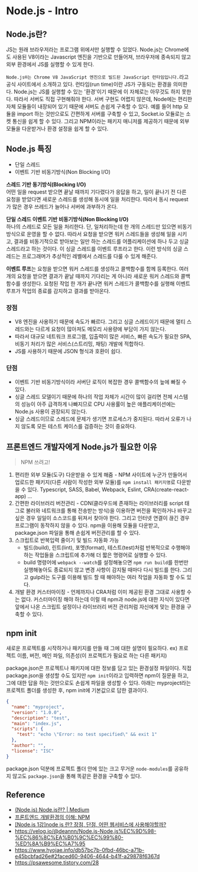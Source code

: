 # Node.js - Intro

## Node.js란?
JS는 원래 브라우저라는 프로그램 위에서만 실행할 수 있었다. Node.js는 Chrome에도 사용된 V8이라는 Javascript 엔진을 기반으로  만들어져, 브라우저에 종속되지 않고 외부 환경에서 JS를 실행할 수 있게 한다.

`Node.js®는 Chrome V8 JavaScript 엔진으로 빌드된 JavaScript 런타임입니다.`라고 공식 사이트에서 소개하고 있다. 런타임(run time)이란 JS가 구동되는 환경을 의미한다. Node.js는 JS를 실행할 수 있는 '환경'이기 때문에 이 자체로는 아무것도 하지 못한다. 따라서 서버도 직접 구현해줘야 한다. 서버 구현도 어렵지 않은데, Node에는 편리한 자체 모듈들이 내장되어 있기 때문에 서버도 손쉽게 구축할 수 있다. 예를 들어 http 모듈을 import 하는 것만으로도 간편하게 서버를 구축할 수 있고, Socket.io 모듈로는 소켓 통신을 쉽게 할 수 있다. 그리고 NPM이라는 패키지 매니저를 제공하기 때문에 외부 모듈을 다운받거나 환경 설정을 쉽게 할 수 있다.

## Node.js 특징
- 단일 스레드
- 이벤트 기반 비동기방식(Non Blocking I/O)

**스레드 기반 동기방식(Blocking I/O)**  
어떤 일을 request 받으면 끝날 때까지 기다렸다가 응답을 하고, 일이 끝나기 전 다른 요청을 받았다면 새로운 스레드를 생성해 동시에 일을 처리한다. 따라서 동시 request가 많은 경우 쓰레드가 늘어나 서버에 과부하가 온다.

**단일 스레드 이벤트 기반 비동기방식(Non Blocking I/O)**  
하나의 스레드로 모든 일을 처리한다. 단, 일처리하는데 한 개의 스레드만 있으면 비동기방식으로 운영을 할 수 없다. 따라서 요청을 받으면 워커 스레드들을 생성해 일을 시키고, 결과를 비동기적으로 받아보는 일만 하는 스레드를 어플리케이션에 하나 두고 싱글 스레드라고 하는 것이다. 이 싱글 스레드를 이벤트 루프라고 한다. 이런 방식의 싱글 스레드는 프로그래머가 추상적인 레벨에서 스레드를 다룰 수 있게 해준다.

**이벤트 루프**는 요청을 받으면 워커 스레드를 생성하고 콜백함수를 함께 등록한다. 여러 개의 요청을 받으면 결과가 끝날 때까지 기다리는 게 아니라 새로운 워커 스레드와 콜백함수를 생성한다. 요청된 작업 한 개가 끝나면 워커 스레드가 콜백함수를 실행해 이벤트 루프가 작업의 종료를 감지하고 결과를 받아온다.

### 장점
- V8 엔진을 사용하기 때문에 속도가 빠르다. 그리고 싱글 스레드이기 때문에 멀티 스레드와는 다르게 요청이 많아져도 메모리 사용량에 부담이 가지 않는다.
- 따라서 대규모 네트워크 프로그램, 입출력이 많은 서비스, 빠른 속도가 필요한 SPA, 비동기 처리가 많은 서비스(스트리밍, 채팅) 개발에 적합하다.
- JS를 사용하기 때문에 JSON 형식과 호환이 쉽다.

### 단점
- 이벤트 기반 비동기방식이라 서버단 로직이 복잡한 경우 콜백함수의 늪에 빠질 수 있다.
- 싱글 스레드 모델이기 때문에 하나의 작업 자체가 시간이 많이 걸리면 전체 시스템의 성능이 아주 급격하게 나빠지므로 CPU 사용률이 높은 애플리케이션에는 Node.js 사용이 권장되지 않는다.
- 싱글 스레드이므로 스레드에 문제가 생기면 프로세스가 중지된다. 따라서 오류가 나지 않도록 모든 테스트 케이스를 검증하는 것이 중요하다.

## 프론트엔드 개발자에게 Node.js가 필요한 이유
> NPM 쓰려고!

1. 편리한 외부 모듈(도구) 다운받을 수 있게 해줌 - NPM 사이트에 누군가 만들어서 업로드한 패키지(다른 사람이 작성한 외부 모듈)를 `npm install 패키지명`로 다운받을 수 있다. Typescript, SASS, Babel, Webpack, Eslint, CRA(create-react-app) ...
2. 간편한 라이브러리 버전관리 - CDN(클라우드에 존재하는 라이브러리를 script 태그로 불러와 네트워크를 통해 전송받는 방식)을 이용하면 버전을 확인하거나 바꾸고 싶은 경우 일일이 소스코드를 뒤져서 찾아야 한다. 그리고 인터넷 연결이 끊긴 경우 프로그램이 동작하지 않을 수 있다. npm을 이용해 모듈을 다운받고, package.json 파일을 통해 손쉽게 버전관리를 할 수 있다.
3. 스크립트로 반복입력 줄이기 및 빌드 자동화 가능
     - 빌드(build), 린트(lint), 포멧(format), 테스트(test)처럼 반복적으로 수행해야하는 작업들을 스크립트에 추가해 더 짧은 명령어로 실행할 수 있다.
     - build 명령어에 `webpack --watch`를 설정해놓으면 `npm run build`를 한번만 실행해놓아도 종료되지 않고 변경 사항이 감지될 때마다 다시 빌드를 한다. 그리고 gulp라는 도구를 이용해 빌드 할 때 해야하는 여러 작업을 자동화 할 수도 있다.
4. 개발 환경 커스터마이징 - 언제까지나 CRA처럼 이미 제공된 환경 그대로 사용할 수는 없다. 커스터마이징 해야 하는데 이럴 때 npm과 node.js에 대한 지식이 있다면 앞에서 나온 스크립트 설정이나 라이브러리 버전 관리처럼 자신에게 맞는 환경을 구축할 수 있다.

## npm init
새로운 프로젝트를 시작하거나 패키지를 만들 때 그에 대한 설명이 필요하다. ex) 프로젝트 이름, 버전, 메인 파일, 의존성(이 프로젝트가 필요로 하는 다른 패키지)

package.json은 프로젝트나 패키지에 대한 정보를 담고 있는 환경설정 파일이다. 직접 package.json을 생성할 수도 있지만 `npm init`이라고 입력하면 npm이 질문을 하고, 그에 대한 답을 하는 것만으로도 손쉽게 파일을 생성할 수 있다. 아래는 myproject라는 프로젝트 폴더를 생성한 후, npm init에 기본값으로 답한 결과이다.

```json
{
  "name": "myproject",
  "version": "1.0.0",
  "description": "test",
  "main": "index.js",
  "scripts": {
    "test": "echo \"Error: no test specified\" && exit 1"
  },
  "author": "",
  "license": "ISC"
}
```

package.json 덕분에 프로젝트 폴더 안에 있는 크고 무거운 `node-modules`를 공유하지 않고도 `package.json`을 통해 똑같은 환경을 구축할 수 있다.

## Reference
- [(Node.js) Node.js란? | Medium
](https://medium.com/@su_bak/node-js-node-js%EB%9E%80-410ae3749c56)
- [프론트엔드 개발환경의 이해: NPM](https://jeonghwan-kim.github.io/series/2019/12/09/frontend-dev-env-npm.html)
- [[Node.js 1강]node js 란? 장점, 단점, 어떤 웹서비스에 사용해야할까?](https://junspapa-itdev.tistory.com/3)
- https://velog.io/@deannn/Node.js-Node.js%EC%9D%98-%EC%86%8C%EA%B0%9C%EC%99%80-%ED%8A%B9%EC%A7%95
- https://www.hyojae.info/db57bc7b-0fbd-46bc-a71b-e45bcbfad26e#2faced60-9406-4644-b41f-a29878f6367d
- https://psawesome.tistory.com/28